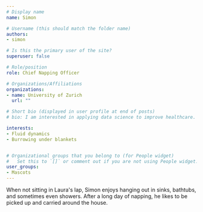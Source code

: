 ```yaml
---
# Display name
name: Simon

# Username (this should match the folder name)
authors:
- simon

# Is this the primary user of the site?
superuser: false

# Role/position
role: Chief Napping Officer

# Organizations/Affiliations
organizations:
- name: University of Zurich
  url: ""

# Short bio (displayed in user profile at end of posts)
# bio: I am interested in applying data science to improve healthcare.

interests:
- Fluid dynamics
- Burrowing under blankets


# Organizational groups that you belong to (for People widget)
#   Set this to `[]` or comment out if you are not using People widget.
user_groups:
- Mascots
---
```


When not sitting in Laura's lap, Simon enjoys hanging out in sinks, bathtubs, and sometimes even showers.
After a long day of napping, he likes to be picked up and carried around the house.
